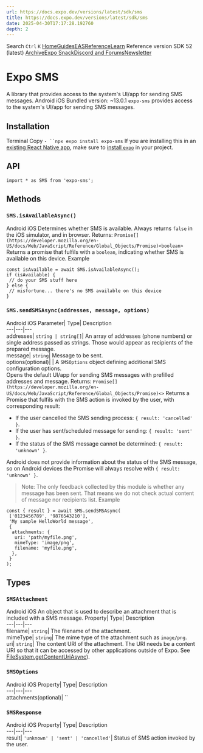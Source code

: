 ```yaml
---
url: https://docs.expo.dev/versions/latest/sdk/sms
title: https://docs.expo.dev/versions/latest/sdk/sms
date: 2025-04-30T17:17:28.192760
depth: 2
---
```


Search
`Ctrl` `K`
[Home](https://docs.expo.dev/)[Guides](https://docs.expo.dev/guides/overview)[EAS](https://docs.expo.dev/eas)[Reference](https://docs.expo.dev/versions/latest)[Learn](https://docs.expo.dev/tutorial/overview)
Reference version
SDK 52 (latest)
[Archive](https://docs.expo.dev/archive)[Expo Snack](https://snack.expo.dev)[Discord and Forums](https://chat.expo.dev)[Newsletter](https://expo.dev/mailing-list/signup)
# Expo SMS
A library that provides access to the system's UI/app for sending SMS messages.
Android
iOS
Bundled version:
~13.0.1
`expo-sms` provides access to the system's UI/app for sending SMS messages.
## Installation
Terminal
Copy
`- ``npx expo install expo-sms`
If you are installing this in an [existing React Native app](https://docs.expo.dev/bare/overview), make sure to [install `expo`](https://docs.expo.dev/bare/installing-expo-modules) in your project.
## API
```
import * as SMS from 'expo-sms';

```

## Methods
### `SMS.isAvailableAsync()`
Android
iOS
Determines whether SMS is available. Always returns `false` in the iOS simulator, and in browser.
Returns:
`Promise[](https://developer.mozilla.org/en-US/docs/Web/JavaScript/Reference/Global_Objects/Promise)<boolean>`
Returns a promise that fulfils with a `boolean`, indicating whether SMS is available on this device.
Example
```
const isAvailable = await SMS.isAvailableAsync();
if (isAvailable) {
 // do your SMS stuff here
} else {
 // misfortune... there's no SMS available on this device
}

```

### `SMS.sendSMSAsync(addresses, message, options)`
Android
iOS
Parameter| Type| Description  
---|---|---  
addresses| `string | string[]`| An array of addresses (phone numbers) or single address passed as strings. Those would appear as recipients of the prepared message.  
message| `string`| Message to be sent.  
options(optional)| | A `SMSOptions` object defining additional SMS configuration options.  
Opens the default UI/app for sending SMS messages with prefilled addresses and message.
Returns:
`Promise[](https://developer.mozilla.org/en-US/docs/Web/JavaScript/Reference/Global_Objects/Promise)<>`
Returns a Promise that fulfils with the SMS action is invoked by the user, with corresponding result:
  * If the user cancelled the SMS sending process: `{ result: 'cancelled' }`.
  * If the user has sent/scheduled message for sending: `{ result: 'sent' }`.
  * If the status of the SMS message cannot be determined: `{ result: 'unknown' }`.


Android does not provide information about the status of the SMS message, so on Android devices the Promise will always resolve with `{ result: 'unknown' }`.
> Note: The only feedback collected by this module is whether any message has been sent. That means we do not check actual content of message nor recipients list.
Example
```
const { result } = await SMS.sendSMSAsync(
 ['0123456789', '9876543210'],
 'My sample HelloWorld message',
 {
  attachments: {
   uri: 'path/myfile.png',
   mimeType: 'image/png',
   filename: 'myfile.png',
  },
 }
);

```

## Types
### `SMSAttachment`
Android
iOS
An object that is used to describe an attachment that is included with a SMS message.
Property| Type| Description  
---|---|---  
filename| `string`| The filename of the attachment.  
mimeType| `string`| The mime type of the attachment such as `image/png`.  
uri| `string`| The content URI of the attachment. The URI needs be a content URI so that it can be accessed by other applications outside of Expo. See [FileSystem.getContentUriAsync](https://docs.expo.dev/versions/latest/sdk/filesystem#filesystemgetcontenturiasyncfileuri)).  
### `SMSOptions`
Android
iOS
Property| Type| Description  
---|---|---  
attachments(optional)| ``  
### `SMSResponse`
Android
iOS
Property| Type| Description  
---|---|---  
result| `'unknown' | 'sent' | 'cancelled'`| Status of SMS action invoked by the user.

